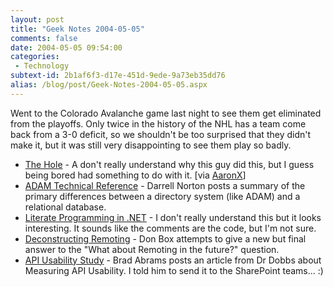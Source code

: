 ```yaml
---
layout: post
title: "Geek Notes 2004-05-05"
comments: false
date: 2004-05-05 09:54:00
categories:
 - Technology
subtext-id: 2b1af6f3-d17e-451d-9ede-9a73eb35dd76
alias: /blog/post/Geek-Notes-2004-05-05.aspx
---
```



Went to the Colorado Avalanche game last night to see them get eliminated from the playoffs. Only twice in the history of the NHL has a team come back from a 3-0 deficit, so we shouldn't be too surprised that they didn't make it, but it was still very disappointing to see them play so badly.

  * [The Hole](http://www.cp-tel.net/pasqualy/hole/index.html) - A don't really understand why this guy did this, but I guess being bored had something to do with it. [via [AaronX](http://www.mikulich.com/aaron/default.htm)]
  * [ADAM Technical Reference](http://dotnetjunkies.com/WebLog/darrell.norton/archive/2004/04/20/11770.aspx) - Darrell Norton posts a summary of the primary differences between a directory system (like ADAM) and a relational database.
  * [Literate Programming in .NET](http://www.theserverside.net/news/thread.tss?thread_id=25455) - I don't really understand this but it looks interesting. It sounds like the comments are the code, but I'm not sure.
  * [Deconstructing Remoting](http://www.gotdotnet.com/team/dbox/default.aspx?key=2004-04-26T03:14:52Z) - Don Box attempts to give a new but final answer to the "What about Remoting in the future?" question.
  * [API Usability Study](http://blogs.msdn.com/brada/archive/2004/04/27/121181.aspx) - Brad Abrams posts an article from Dr Dobbs about Measuring API Usability. I told him to send it to the SharePoint teams... :)
